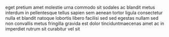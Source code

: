 eget pretium amet molestie urna commodo sit sodales ac blandit metus interdum in
pellentesque tellus sapien sem aenean tortor ligula consectetur nulla et
blandit natoque lobortis libero facilisi sed sed egestas nullam sed non
convallis metus fringilla gravida est dolor tinciduntmaecenas amet ac in
imperdiet rutrum sit curabitur vel sit